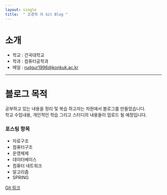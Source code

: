 ```yaml
---
layout: single
title:  " 조경혁 의 Git Blog "
---
```


소개
===
* 학교 : 건국대학교
* 학과 : 컴퓨터공학과
* 메일 : rudgur1996@konkuk.ac.kr

------------------

블로그 목적
===
공부하고 있는 내용을 정리 및 복습 하고자는 차원에서 블로그를 만들었습니다.   
학교 수업내용, 개인적인 학습 그리고 스터디의 내용들이 업로드 될 예정입니다.
### 포스팅 항목
* 자료구조
* 컴퓨터구조
* 운영체제
* 데이터베이스
* 컴퓨터 네트워크
* 알고리즘
* SPRING


[Git 링크](https://github.com/kyunghuykCHO) 
